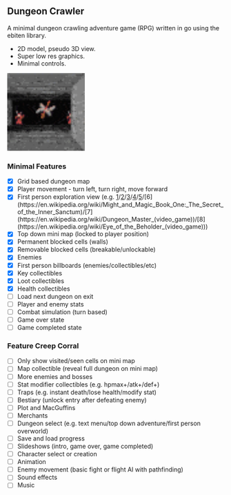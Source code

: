 ## Dungeon Crawler

A minimal dungeon crawling adventure game (RPG) written in go using the ebiten library.

* 2D model, pseudo 3D view.
* Super low res graphics.
* Minimal controls.

<img src="https://raw.githubusercontent.com/TheInvader360/dungeon-crawler/master/misc/demo.gif" width="180" height="180">

### Minimal Features

- [x] Grid based dungeon map
- [x] Player movement - turn left, turn right, move forward
- [x] First person exploration view (e.g. [1](https://en.wikipedia.org/wiki/Maze_War)/[2](https://en.wikipedia.org/wiki/Wizardry:_Proving_Grounds_of_the_Mad_Overlord)/[3](https://en.wikipedia.org/wiki/3D_Monster_Maze)/[4](https://en.wikipedia.org/wiki/Dungeons_of_Daggorath)/[5](https://en.wikipedia.org/wiki/The_Bard%27s_Tale_(1985_video_game))/[6](https://en.wikipedia.org/wiki/Might_and_Magic_Book_One:_The_Secret_of_the_Inner_Sanctum)/[7](https://en.wikipedia.org/wiki/Dungeon_Master_(video_game))/[8](https://en.wikipedia.org/wiki/Eye_of_the_Beholder_(video_game)))
- [x] Top down mini map (locked to player position)
- [x] Permanent blocked cells (walls)
- [x] Removable blocked cells (breakable/unlockable)
- [x] Enemies
- [x] First person billboards (enemies/collectibles/etc)
- [x] Key collectibles
- [x] Loot collectibles
- [x] Health collectibles
- [ ] Load next dungeon on exit
- [ ] Player and enemy stats
- [ ] Combat simulation (turn based)
- [ ] Game over state
- [ ] Game completed state

### Feature Creep Corral

- [ ] Only show visited/seen cells on mini map
- [ ] Map collectible (reveal full dungeon on mini map)
- [ ] More enemies and bosses
- [ ] Stat modifier collectibles (e.g. hpmax+/atk+/def+)
- [ ] Traps (e.g. instant death/lose health/modify stat)
- [ ] Bestiary (unlock entry after defeating enemy)
- [ ] Plot and MacGuffins
- [ ] Merchants
- [ ] Dungeon select (e.g. text menu/top down adventure/first person overworld)
- [ ] Save and load progress
- [ ] Slideshows (intro, game over, game completed)
- [ ] Character select or creation
- [ ] Animation
- [ ] Enemy movement (basic fight or flight AI with pathfinding)
- [ ] Sound effects
- [ ] Music
